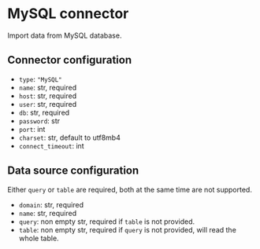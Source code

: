 # MySQL connector

Import data from MySQL database.

## Connector configuration

* `type`: `"MySQL"`
* `name`: str, required
* `host`: str, required
* `user`: str, required
* `db`: str, required
* `password`: str 
* `port`: int 
* `charset`: str, default to utf8mb4
* `connect_timeout`: int


## Data source configuration

Either `query` or `table` are required, both at the same time are not supported.

* `domain`: str, required
* `name`: str, required
* `query`: non empty str, required if `table` is not provided. 
* `table`: non empty str, required if `query` is not provided, will read the whole table. 
